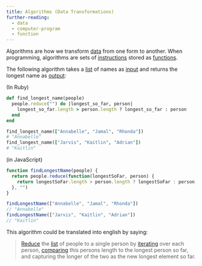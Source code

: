```yaml
---
title: Algorithms (Data Transformations)
further-reading:
  - data
  - computer-program
  - function
---
```

Algorithms are how we transform [data](/data) from one form to another. When
programming, algorithms are sets of [instructions](/instruction) stored as
[functions](/function).

The following algorithm takes a
[list](/array-data-type) of names as [input](/input) and
returns the longest name as [output](/output):

(In Ruby)

```ruby
def find_longest_name(people)
  people.reduce("") do |longest_so_far, person|
    longest_so_far.length > person.length ? longest_so_far : person
  end
end

find_longest_name(["Annabelle", "Jamal", "Rhonda"])
# "Annabelle"
find_longest_name(["Jarvis", "Kaitlin", "Adrian"])
# "Kaitlin"
```

(in JavaScript)

```javascript
function findLongestName(people) {
  return people.reduce(function(longestSoFar, person) {
    return longestSoFar.length > person.length ? longestSoFar : person;
  }, "")
}

findLongestName(["Annabelle", "Jamal", "Rhonda"])
// "Annabelle"
findLongestName(["Jarvis", "Kaitlin", "Adrian"])
// "Kaitlin"
```

This algorithm could be translated into english by saying:

> [Reduce](/enumerable#reduce) the [list](/array-data-type) of people to a
single person by [iterating](/loops#iteration) over each person,
[comparing](/comparison#ternary) this persons length to the longest person so
far, and capturing the longer of the two as the new longest element so far.
